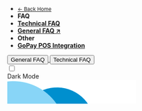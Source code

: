 <!-- @@@NOCONTENT -->
- [<small>← Back Home</small>](/ "Midtrans Payment Gateway Technical Documentation")
- **FAQ**
- [**Technical FAQ**](en/other/faq/technical.md "Midtrans - Technical FAQ")
- [**General FAQ ↗**](https://support.midtrans.com)
- **Other**
- [**GoPay POS Integration**](en/other/faq/gopay-pos.md "Midtrans - GoPay POS Integration")

<!-- Navbar for Mobile -->
<div class="menu-mob-act">
    <div class="menu-mob-act flex-row j-content-between">
      <a href="https://support.midtrans.com/" target="_blank" class="a-link flex-49">
          <button class="button">General FAQ</button>
      </a>
      <a href="/en/other/faq/technical" class="a-link flex-49">
          <button class="button">Technical FAQ</button>
      </a>
    </div>
    <div class="theme-switch-wrapper">
        <label class="theme-switch" for="checkbox-theme-mob">
            <input type="checkbox" id="checkbox-theme-mob" class="checkbox-theme" onclick="changeTheme()">
            <div class="slider round"></div>
      </label>
      <div class="description">Dark Mode</div>
    </div>
</div>
<img src="/asset/revamp/img/capsules.png" class="image-fluid sidebar__capsule" alt />